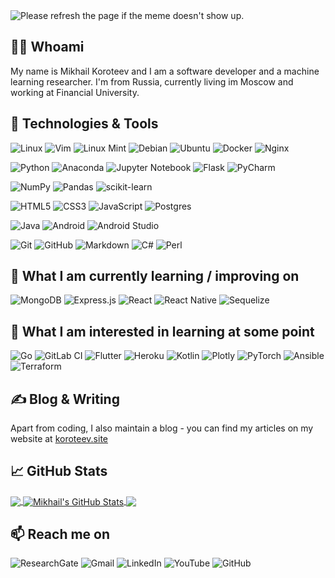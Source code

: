 <!-- ![Header](https://raw.githubusercontent.com/koroteevmv/koroteevmv.github.io/master/assets/images/splash_image.jpg "Header")](https://koroteev.site/) -->
<img src='https://random-memer.herokuapp.com/' title="Meme" alt="Please refresh the page if the meme doesn't show up.">

##  👨‍💻 Whoami

My name is Mikhail Koroteev and I am a software developer and a machine learning researcher. I'm from Russia, currently living im Moscow and working at Financial University.


## 🔧 Technologies & Tools

![Linux](https://img.shields.io/badge/Linux-FCC624?style=for-the-badge&logo=linux&logoColor=black)
![Vim](https://img.shields.io/badge/VIM-%2311AB00.svg?style=for-the-badge&logo=vim&logoColor=white)
![Linux Mint](https://img.shields.io/badge/Linux%20Mint-87CF3E?style=for-the-badge&logo=Linux%20Mint&logoColor=white)
![Debian](https://img.shields.io/badge/Debian-D70A53?style=for-the-badge&logo=debian&logoColor=white)
![Ubuntu](https://img.shields.io/badge/Ubuntu-E95420?style=for-the-badge&logo=ubuntu&logoColor=white)
![Docker](https://img.shields.io/badge/docker-%230db7ed.svg?style=for-the-badge&logo=docker&logoColor=white)
![Nginx](https://img.shields.io/badge/nginx-%23009639.svg?style=for-the-badge&logo=nginx&logoColor=white)

![Python](https://img.shields.io/badge/python-3670A0?style=for-the-badge&logo=python&logoColor=ffdd54)
![Anaconda](https://img.shields.io/badge/Anaconda-%2344A833.svg?style=for-the-badge&logo=anaconda&logoColor=white)
![Jupyter Notebook](https://img.shields.io/badge/jupyter-%23FA0F00.svg?style=for-the-badge&logo=jupyter&logoColor=white)
![Flask](https://img.shields.io/badge/flask-%23000.svg?style=for-the-badge&logo=flask&logoColor=white)
![PyCharm](https://img.shields.io/badge/pycharm-143?style=for-the-badge&logo=pycharm&logoColor=black&color=black&labelColor=green)

![NumPy](https://img.shields.io/badge/numpy-%23013243.svg?style=for-the-badge&logo=numpy&logoColor=white)
![Pandas](https://img.shields.io/badge/pandas-%23150458.svg?style=for-the-badge&logo=pandas&logoColor=white)
![scikit-learn](https://img.shields.io/badge/scikit--learn-%23F7931E.svg?style=for-the-badge&logo=scikit-learn&logoColor=white)

![HTML5](https://img.shields.io/badge/html5-%23E34F26.svg?style=for-the-badge&logo=html5&logoColor=white)
![CSS3](https://img.shields.io/badge/css3-%231572B6.svg?style=for-the-badge&logo=css3&logoColor=white)
![JavaScript](https://img.shields.io/badge/javascript-%23323330.svg?style=for-the-badge&logo=javascript&logoColor=%23F7DF1E)
![Postgres](https://img.shields.io/badge/postgres-%23316192.svg?style=for-the-badge&logo=postgresql&logoColor=white)

![Java](https://img.shields.io/badge/java-%23ED8B00.svg?style=for-the-badge&logo=java&logoColor=white)
![Android](https://img.shields.io/badge/Android-3DDC84?style=for-the-badge&logo=android&logoColor=white)
![Android Studio](https://img.shields.io/badge/Android%20Studio-3DDC84.svg?style=for-the-badge&logo=android-studio&logoColor=white)

![Git](https://img.shields.io/badge/git-%23F05033.svg?style=for-the-badge&logo=git&logoColor=white)
![GitHub](https://img.shields.io/badge/github-%23121011.svg?style=for-the-badge&logo=github&logoColor=white)
![Markdown](https://img.shields.io/badge/markdown-%23000000.svg?style=for-the-badge&logo=markdown&logoColor=white)
![C#](https://img.shields.io/badge/c%23-%23239120.svg?style=for-the-badge&logo=c-sharp&logoColor=white)
![Perl](https://img.shields.io/badge/perl-%2339457E.svg?style=for-the-badge&logo=perl&logoColor=white)

## 📖  What I am currently learning / improving on

![MongoDB](https://img.shields.io/badge/MongoDB-%234ea94b.svg?style=for-the-badge&logo=mongodb&logoColor=white)
![Express.js](https://img.shields.io/badge/express.js-%23404d59.svg?style=for-the-badge&logo=express&logoColor=%2361DAFB)
![React](https://img.shields.io/badge/react-%2320232a.svg?style=for-the-badge&logo=react&logoColor=%2361DAFB)
![React Native](https://img.shields.io/badge/react_native-%2320232a.svg?style=for-the-badge&logo=react&logoColor=%2361DAFB)
![Sequelize](https://img.shields.io/badge/Sequelize-52B0E7?style=for-the-badge&logo=Sequelize&logoColor=white)

## 👾  What I am interested in learning at some point

![Go](https://img.shields.io/badge/go-%2300ADD8.svg?style=for-the-badge&logo=go&logoColor=white)
![GitLab CI](https://img.shields.io/badge/gitlab%20ci-%23181717.svg?style=for-the-badge&logo=gitlab&logoColor=white)
![Flutter](https://img.shields.io/badge/Flutter-%2302569B.svg?style=for-the-badge&logo=Flutter&logoColor=white)
![Heroku](https://img.shields.io/badge/heroku-%23430098.svg?style=for-the-badge&logo=heroku&logoColor=white)
![Kotlin](https://img.shields.io/badge/kotlin-%230095D5.svg?style=for-the-badge&logo=kotlin&logoColor=white)
![Plotly](https://img.shields.io/badge/Plotly-%233F4F75.svg?style=for-the-badge&logo=plotly&logoColor=white)
![PyTorch](https://img.shields.io/badge/PyTorch-%23EE4C2C.svg?style=for-the-badge&logo=PyTorch&logoColor=white)
![Ansible](https://img.shields.io/badge/ansible-%231A1918.svg?style=for-the-badge&logo=ansible&logoColor=white)
![Terraform](https://img.shields.io/badge/terraform-%235835CC.svg?style=for-the-badge&logo=terraform&logoColor=white)


## &#x270d; Blog & Writing

Apart from coding, I also maintain a blog - you can find my articles on my website at [koroteev.site](https://koroteev.site/blog)

## &#x1f4c8; GitHub Stats

<a href="https://github.com/koroteevmv/koroteevmv">
  <img align="center" src="https://github-readme-stats.vercel.app/api/top-langs/?username=koroteevmv&hide=html&title_color=ffffff&text_color=c9cacc&icon_color=2bbc8a&bg_color=1d1f21&langs_count=3" />
</a>
<a href="https://github.com/koroteevmv/koroteevmv">
  <img align="center" src="https://github-readme-stats.vercel.app/api?username=koroteevmv&show_icons=true&line_height=27&count_private=true&title_color=ffffff&text_color=c9cacc&icon_color=2bbc8a&bg_color=1d1f21" alt="Mikhail's GitHub Stats" />
</a>

<a href="https://github.com/koroteevmv/cloud-panel">
  <img align="center" src="https://github-readme-stats.vercel.app/api/pin/?username=koroteevmv&repo=cloud-panel&title_color=ffffff&text_color=c9cacc&icon_color=2bbc8a&bg_color=1d1f21" />
</a>

## 📫 Reach me on

![ResearchGate](https://img.shields.io/badge/ResearchGate-00CCBB?style=for-the-badge&logo=ResearchGate&logoColor=white)
![Gmail](https://img.shields.io/badge/Gmail-D14836?style=for-the-badge&logo=gmail&logoColor=white)
![LinkedIn](https://img.shields.io/badge/linkedin-%230077B5.svg?style=for-the-badge&logo=linkedin&logoColor=white)
![YouTube](https://img.shields.io/badge/YouTube-%23FF0000.svg?style=for-the-badge&logo=YouTube&logoColor=white)
![GitHub](https://img.shields.io/badge/github-%23121011.svg?style=for-the-badge&logo=github&logoColor=white)

